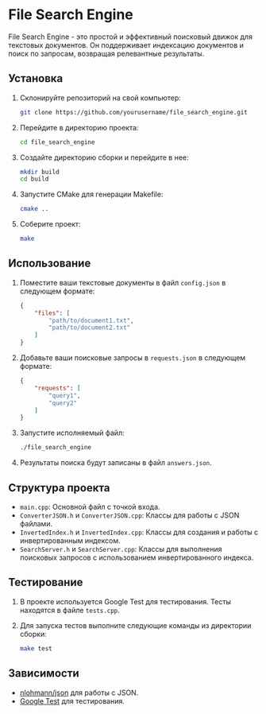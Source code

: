 # File Search Engine

File Search Engine - это простой и эффективный поисковый движок для текстовых документов. Он поддерживает индексацию документов и поиск по запросам, возвращая релевантные результаты.

## Установка

1. Склонируйте репозиторий на свой компьютер:
    ```bash
    git clone https://github.com/yourusername/file_search_engine.git
    ```

2. Перейдите в директорию проекта:
    ```bash
    cd file_search_engine
    ```

3. Создайте директорию сборки и перейдите в нее:
    ```bash
    mkdir build
    cd build
    ```

4. Запустите CMake для генерации Makefile:
    ```bash
    cmake ..
    ```

5. Соберите проект:
    ```bash
    make
    ```

## Использование

1. Поместите ваши текстовые документы в файл `config.json` в следующем формате:
    ```json
    {
        "files": [
            "path/to/document1.txt",
            "path/to/document2.txt"
        ]
    }
    ```

2. Добавьте ваши поисковые запросы в `requests.json` в следующем формате:
    ```json
    {
        "requests": [
            "query1",
            "query2"
        ]
    }
    ```

3. Запустите исполняемый файл:
    ```bash
    ./file_search_engine
    ```

4. Результаты поиска будут записаны в файл `answers.json`.

## Структура проекта

- `main.cpp`: Основной файл с точкой входа.
- `ConverterJSON.h` и `ConverterJSON.cpp`: Классы для работы с JSON файлами.
- `InvertedIndex.h` и `InvertedIndex.cpp`: Классы для создания и работы с инвертированным индексом.
- `SearchServer.h` и `SearchServer.cpp`: Классы для выполнения поисковых запросов с использованием инвертированного индекса.

## Тестирование

1. В проекте используется Google Test для тестирования. Тесты находятся в файле `tests.cpp`.

2. Для запуска тестов выполните следующие команды из директории сборки:
    ```bash
    make test
    ```

## Зависимости

- [nlohmann/json](https://github.com/nlohmann/json) для работы с JSON.
- [Google Test](https://github.com/google/googletest) для тестирования.
